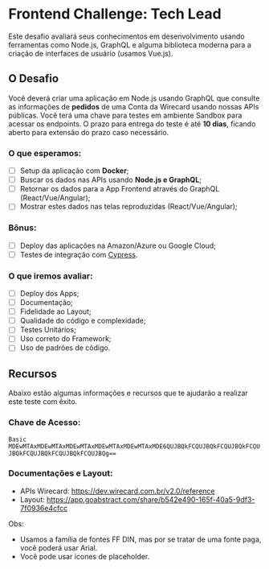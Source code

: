 # Frontend Challenge: Tech Lead
Este desafio avaliará seus conhecimentos em desenvolvimento usando ferramentas como Node.js, GraphQL e alguma biblioteca moderna para a criação de interfaces de usuário (usamos Vue.js).

## O Desafio
Você deverá criar uma aplicação em Node.js usando GraphQL que consulte as informações de **pedidos** de uma Conta da Wirecard usando nossas APIs públicas. Você terá uma chave para testes em ambiente Sandbox para acessar os endpoints. O prazo para entrega do teste é até **10 dias**, ficando aberto para extensão do prazo caso necessário.

### O que esperamos:
- [ ] Setup da aplicação com **Docker**;
- [ ] Buscar os dados nas APIs usando **Node.js e GraphQL**;
- [ ] Retornar os dados para a App Frontend através do GraphQL (React/Vue/Angular);
- [ ] Mostrar estes dados nas telas reproduzidas (React/Vue/Angular);

### Bônus:
- [ ] Deploy das aplicações na Amazon/Azure ou Google Cloud;
- [ ] Testes de integração com [Cypress](https://www.cypress.io/).

### O que iremos avaliar:
- [ ] Deploy dos Apps;
- [ ] Documentação;
- [ ] Fidelidade ao Layout;
- [ ] Qualidade do código e complexidade;
- [ ] Testes Unitários;
- [ ] Uso correto do Framework;
- [ ] Uso de padrões de código.

## Recursos

Abaixo estão algumas informações e recursos que te ajudarão a realizar este teste com êxito.

### Chave de Acesso:
`Basic MDEwMTAxMDEwMTAxMDEwMTAxMDEwMTAxMDEwMTAxMDE6QUJBQkFCQUJBQkFCQUJBQkFCQUJBQkFCQUJBQkFCQUJBQkFCQUJBQg==`
 
### Documentações e Layout:
- APIs Wirecard: https://dev.wirecard.com.br/v2.0/reference
- Layout: https://app.goabstract.com/share/b542e490-165f-40a5-9df3-7f0936e4cfcc

Obs:
- Usamos a família de fontes FF DIN, mas por se tratar de uma fonte paga, você poderá usar Arial. 
- Você pode usar ícones de placeholder.
